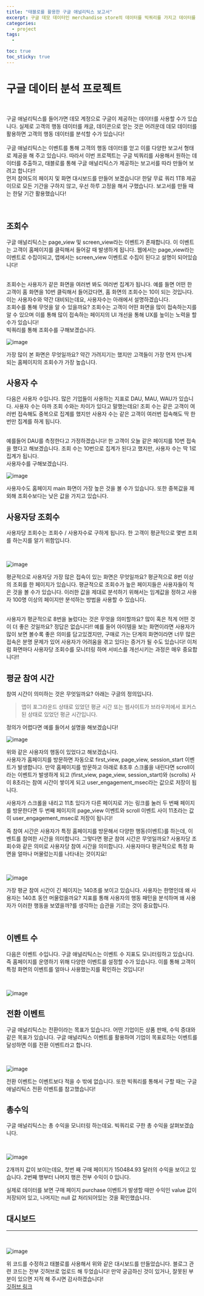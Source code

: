 ```yaml
---
title: "태블로를 활용한 구글 애널리틱스 보고서"
excerpt: 구글 데모 데이터인 merchandise store의 데이터를 빅쿼리를 가지고 데이터를 추출하고 태블로를 활용 해 구글 애널리틱스 보고서를 만들어보려고 합니다!
categories:
  - project
tags:
  - 

toc: true
toc_sticky: true
---
```


# 구글 데이터 분석 프로젝트
<br>

구글 애널리틱스를 들어가면 데모 계정으로 구글이 제공하는 데이터를 사용할 수가 있습니다. 실제로 고객의 행동 데이터를 캐글, 데이콘으로 얻는 것은 어려운데 데모 데이터를 활용하면 고객의 행동 데이터를 분석할 수가 있습니다!   
<br>
구글 애널리틱스는 이벤트를 통해 고객의 행동 데이터를 얻고 이를 다양한 보고서 형태로 제공을 해 주고 있습니다. 따라서 이번 프로젝트는 구글 빅쿼리를 사용해서 원하는 데이터를 추출하고, 태블로를 통해 구글 애널리틱스가 제공하는 보고서를 따라 만들어 보려고 합니다!!   
먼저 참여도의 페이지 및 화면 대시보드를 만들어 보겠습니다! 한달 무료 쿼리 1TB 제공이므로 모든 기간을 구하지 않고, 우선 하루 고정을 해서 구했습니다. 보고서를 만들 때는 한달 기간 활용했습니다!

<br>

## 조회수
구글 애널리틱스는 page_view 및 screen_view라는 이벤트가 존재합니다. 이 이벤트는 고객이 홈페이지를 클릭해서 들어갈 때 발생하게 됩니다. 웹에서는 page_view라는 이벤트로 수집이되고, 앱에서는 screen_view 이벤트로 수집이 된다고 설명이 되어있습니다!   

<br>
조회수는 사용자가 같은 화면을 여러번 봐도 여러번 집계가 됩니다. 예를 들면 어떤 한 고객이 홈 화면을 10번 클릭해서 들어갔다면, 홈 화면의 조회수는 10이 되는 것입니다. 이는 사용자수와 약간 대비되는데요, 사용자수는 아래에서 설명하겠습니다.   

<br>
조회수를 통해 무엇을 알 수 있을까요? 조회수는 고객이 어떤 화면을 많이 접속하는지를 알 수 있으며 이를 통해 많이 접속하는 페이지의 UI 개선을 통해 UX를 높이는 노력을 할 수가 있습니다!   

<br>
빅쿼리를 통해 조회수를 구해보겠습니다.   

<br>

![image](https://github.com/wbin0718/google_analytics_dashboard/assets/104637982/32d4440b-3006-40d1-af9b-52c5a0c19b8b)

가장 많이 본 화면은 무엇일까요? 약간 가려지기는 했지만 고객들이 가장 먼저 만나게 되는 홈페이지의 조회수가 가장 높습니다.   

## 사용자 수

다음은 사용자 수입니다. 많은 기업들이 사용하는 지표로 DAU, MAU, WAU가 있습니다. 사용자 수는 아까 조회 수와는 차이가 있다고 말했는데요! 조회 수는 같은 고객이 여러번 접속해도 중복으로 집계를 했지만 사용자 수는 같은 고객이 여러번 접속해도 딱 한번만 집계를 하게 됩니다.   

<br>
예를들어 DAU를 측정한다고 가정하겠습니다! 한 고객이 오늘 같은 페이지를 10번 접속을 했다고 해보겠습니다. 조회 수는 10번으로 집계가 된다고 했지만, 사용자 수는 딱 1로 집계가 됩니다.   

<br>
사용자수를 구해보겠습니다.

<br>

![image](https://github.com/wbin0718/google_analytics_dashboard/assets/104637982/d98d06d4-3b28-49db-9586-68207ce0f91a)

사용자수도 홈페이지 main 화면이 가장 높은 것을 볼 수가 있습니다. 또한 중복값을 제외해 조회수보다는 낮은 값을 가지고 있습니다.
<br>

## 사용자당 조회수

사용자당 조회수는 조회수 / 사용자수로 구하게 됩니다. 한 고객이 평균적으로 몇번 조회를 하는지를 알기 위함입니다.   

<br>

![image](https://github.com/wbin0718/google_analytics_dashboard/assets/104637982/7107dc8b-f52c-4ce8-afbc-651e1618a27e)      

평균적으로 사용자당 가장 많은 접속이 있는 화면은 무엇일까요? 평균적으로 8번 이상의 조회를 한 페이지가 있습니다. 평균적으로 조회수가 높은 페이지들은 사용자들이 적은 것을 볼 수가 있습니다. 이러한 값을 제대로 분석하기 위해서는 임계값을 정하고 사용자 100명 이상의 페이지만 분석하는 방법을 사용할 수 있습니다.

<br>
사용자가 평균적으로 8번을 눌렀다는 것은 무엇을 의미할까요? 많이 혹은 적게 어떤 것이 더 좋은 것일까요? 정답은 없습니다!!    
예를 들어 아이템을 보는 화면이라면 사용자가 많이 보면 볼수록 좋은 의미를 담고있겠지만, 구매로 가는 단계의 화면이라면 너무 많은 접속은 분명 문제가 있어 사용자가 어려움을 겪고 있다는 증거가 될 수도 있습니다!      
이처럼 화면마다 사용자당 조회수를 모니터링 하며 서비스를 개선시키는 과정은 매우 중요합니다!!   

<br>

## 평균 참여 시간

참여 시간이 의미하는 것은 무엇일까요? 아래는 구글의 정의입니다.   
> 앱이 포그라운드 상태로 있었던 평균 시간 또는 웹사이트가 브라우저에서 포커스된 상태로 있었던 평균 시간입니다.

정의가 어렵다면 예를 들어서 설명을 해보겠습니다!   

![image](https://github.com/wbin0718/google_analytics_dashboard/assets/104637982/e481c02f-8652-4a61-b9b2-d3d4e2770e84)   

위와 같은 사용자의 행동이 있었다고 해보겠습니다.   
사용자가 홈페이지를 방문하면 자동으로 first_view, page_view, session_start 이벤트가 발생합니다. 만약 홈페이지를 방문하고 아래로 8초후 스크롤을 내린다면 scroll이라는 이벤트가 발생하게 되고 (first_view, page_view, session_start)와 (scrolls) 사이 8초라는 참여 시간이 쌓이게 되고 user_engagement_msec라는 값으로 저장이 됩니다.   

사용자가 스크롤을 내리고 11초 있다가 다른 페이지로 가는 링크를 눌러 두 번째 페이지를 방문한다면 두 번째 페이지의 page_view 이벤트와 scroll 이벤트 사이 11초라는 값이 user_engagement_msec로 저장이 됩니다!    

즉 참여 시간은 사용자가 특정 홈페이지를 방문해서 다양한 행동(이벤트)를 하는데, 이벤트를 참여한 시간을 의미합니다. 그렇다면 평균 참여 시간은 무엇일까요? 사용자당 조회수와 같은 의미로 사용자당 참여 시간을 의미합니다. 사용자마다 평균적으로 특정 화면을 얼마나 머물렀는지를 나타내는 것이지요!

<br>

![image](https://github.com/wbin0718/google_analytics_dashboard/assets/104637982/176c7f27-3659-4248-9c9c-80b03bdf5acd)

가장 평균 참여 시간이 긴 페이지는 140초를 보이고 있습니다. 사용자는 한명인데 왜 사용자는 140초 동안 머물렀을까요? 지표를 통해 사용자의 행동 패턴을 분석하며 왜 사용자가 이러한 행동을 보였을까?를 생각하는 습관을 기르는 것이 중요합니다.

<br>

## 이벤트 수

다음은 이벤트 수입니다. 구글 애널리틱스는 이벤트 수 지표도 모니터링하고 있습니다. 즉 홈페이지를 운영하기 위해 다양한 이벤트를 설정할 수가 있습니다. 이를 통해 고객이 특정 화면의 이벤트를 얼마나 사용했는지를 확인하는 것입니다!  

<br>

![image](https://github.com/wbin0718/google_analytics_dashboard/assets/104637982/fe9e69e5-79d9-46c7-8a2e-986c25c1eadd)  

## 전환 이벤트

구글 애널리틱스는 전환이라는 목표가 있습니다. 어떤 기업이든 상품 판매, 수익 증대와 같은 목표가 있습니다. 구글 애널리틱스 이벤트를 활용하여 기업이 목표로하는 이벤트를 달성하면 이를 전환 이벤트라고 합니다.

<br>

![image](https://github.com/wbin0718/google_analytics_dashboard/assets/104637982/f26d5f0a-e07e-4513-b120-939effd42293)

전환 이벤트는 이벤트보다 적을 수 밖에 없습니다. 또한 빅쿼리를 통해서 구할 때는 구글 애널리틱스 전환 이벤트를 참고했습니다!

## 총수익

구글 애널리틱스는 총 수익을 모니터링 하는데요. 빅쿼리로 구한 총 수익을 살펴보겠습니다.

<br>

![image](https://github.com/wbin0718/google_analytics_dashboard/assets/104637982/c082ccec-2234-43c8-aae7-8dd3d2cdd969)

2개까지 값이 보이는데요, 첫번 째 구매 페이지가 150484.93 달러의 수익을 보이고 있습니다. 2번째 행부터 나머지 행은 전부 수익이 0 입니다.   

실제로 데이터를 보면 구매 페이지 purchase 이벤트가 발생할 때만 수익인 value 값이 저장되어 있고, 나머지는 null 값 처리되어있는 것을 확인했습니다.

## 대시보드
<hr>
<br>

![image](https://github.com/wbin0718/google_analytics_dashboard/assets/104637982/7c2b4a45-ef2c-4763-bf79-6a325800cc1a)

위 코드를 수정하고 태블로를 사용해서 위와 같은 대시보드를 만들었습니다. 블로그 관련 코드는 전부 깃허브로 업로드 해 두었습니다!   만약 궁금하신 것이 있거나, 잘못된 부분이 있으면 지적 해 주시면 감사하겠습니다!   
[깃허브 링크](https://github.com/wbin0718/google_analytics_dashboard)